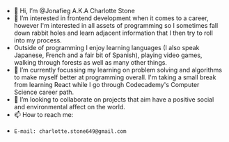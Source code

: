- 👋 Hi, I’m @Jonafieg A.K.A Charlotte Stone
- 👀 I’m interested in frontend development when it comes to a career, however I'm interested in all assets of programming so I sometimes fall down rabbit holes and learn adjacent information that I then try to roll into my process.
- Outside of programming I enjoy learning languages (I also speak Japanese, French and a fair bit of Spanish), playing video games, walking through forests as well as many other things.
- 🌱 I’m currently focussing my learning on problem solving and algorithms to make myself better at programming overall. I'm taking a small break from learning React while I go through Codecademy's Computer Science career path.
- 💞️ I’m looking to collaborate on projects that aim have a positive social and environmental affect on the world.
- 📫 How to reach me:
-     E-mail: charlotte.stone649@gmail.com

<!---
Jonafieg/Jonafieg is a ✨ special ✨ repository because its `README.md` (this file) appears on your GitHub profile.
You can click the Preview link to take a look at your changes.
--->
